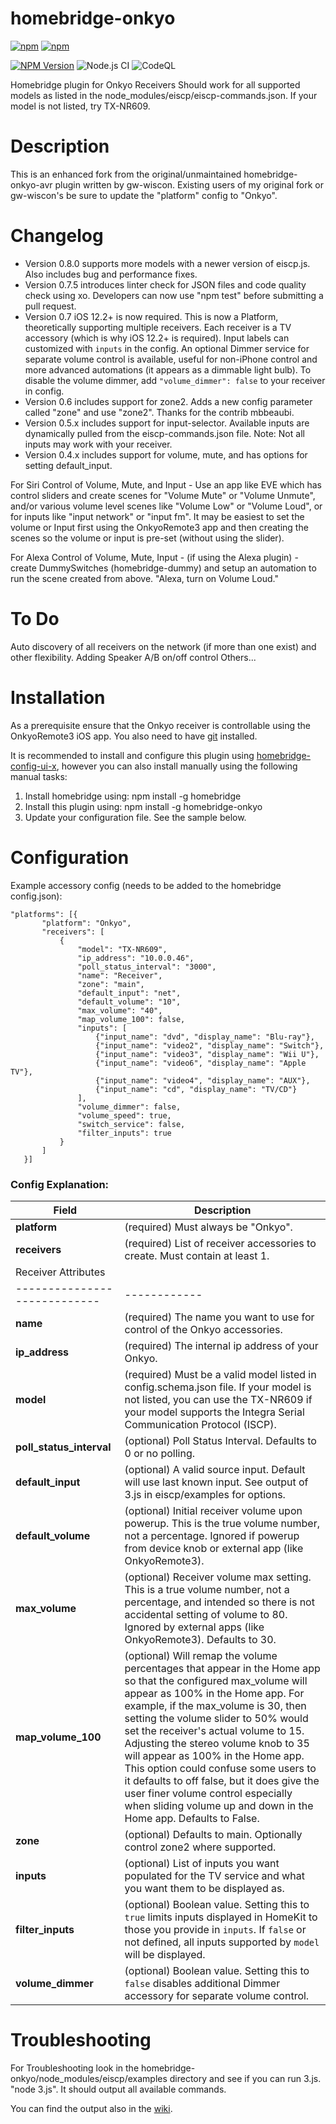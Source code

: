 # homebridge-onkyo
[![npm](https://img.shields.io/npm/dt/homebridge-onkyo.svg)](https://www.npmjs.com/package/homebridge-onkyo)
[![npm](https://img.shields.io/npm/l/homebridge-onkyo.svg)](https://github.com/ToddGreenfield/homebridge-onkyo/blob/master/LICENSE)

[![NPM Version](https://img.shields.io/npm/v/homebridge-onkyo.svg)](https://www.npmjs.com/package/homebridge-onkyo)
![Node.js CI](https://github.com/ToddGreenfield/homebridge-onkyo/workflows/Node.js%20CI/badge.svg?branch=master)
![CodeQL](https://github.com/ToddGreenfield/homebridge-onkyo/workflows/CodeQL/badge.svg)

Homebridge plugin for Onkyo Receivers
Should work for all supported models as listed in the node_modules/eiscp/eiscp-commands.json. If your model is not listed, try TX-NR609.

# Description

This is an enhanced fork from the original/unmaintained homebridge-onkyo-avr plugin written by gw-wiscon.
Existing users of my original fork or gw-wiscon's be sure to update the "platform" config to "Onkyo".

# Changelog

* Version 0.8.0 supports more models with a newer version of eiscp.js. Also includes bug and performance fixes.
* Version 0.7.5 introduces linter check for JSON files and code quality check using xo. Developers can now use "npm test" before submitting a pull request.
* Version 0.7 iOS 12.2+ is now required. This is now a Platform, theoretically supporting multiple receivers. Each receiver is a TV accessory (which is why iOS 12.2+ is required). Input labels can customized with `inputs` in the config. An optional Dimmer service for separate volume control is available, useful for non-iPhone control and more advanced automations (it appears as a dimmable light bulb). To disable the volume dimmer, add `"volume_dimmer": false` to your receiver in config.
* Version 0.6 includes support for zone2. Adds a new config parameter called "zone" and use "zone2". Thanks for the contrib mbbeaubi.
* Version 0.5.x includes support for input-selector. Available inputs are dynamically pulled from the eiscp-commands.json file. Note: Not all inputs may work with your receiver.
* Version 0.4.x includes support for volume, mute, and has options for setting default_input.

For Siri Control of Volume, Mute, and Input - Use an app like EVE which has control sliders and create scenes for "Volume Mute" or "Volume Unmute", and/or various volume level scenes like "Volume Low" or "Volume Loud", or for inputs like "input network" or "input fm". It may be easiest to set the volume or Input first using the OnkyoRemote3 app and then creating the scenes so the volume or input is pre-set (without using the slider).

For Alexa Control of Volume, Mute, Input - (if using the Alexa plugin) - create DummySwitches (homebridge-dummy) and setup an automation to run the scene created from above. "Alexa, turn on Volume Loud."

# To Do

Auto discovery of all receivers on the network (if more than one exist) and other flexibility.
Adding Speaker A/B on/off control
Others...

# Installation

As a prerequisite ensure that the Onkyo receiver is controllable using the OnkyoRemote3 iOS app.
You also need to have [git](https://github.com/git/git) installed.

It is recommended to install and configure this plugin using [homebridge-config-ui-x](https://github.com/oznu/homebridge-config-ui-x#readme), however you can also install manually using the following manual tasks:

1. Install homebridge using: npm install -g homebridge
2. Install this plugin using: npm install -g homebridge-onkyo
3. Update your configuration file. See the sample below.

# Configuration

Example accessory config (needs to be added to the homebridge config.json):
 ```
"platforms": [{
        "platform": "Onkyo",
        "receivers": [
            {
                "model": "TX-NR609",
                "ip_address": "10.0.0.46",
                "poll_status_interval": "3000",
                "name": "Receiver",
                "zone": "main",
                "default_input": "net",
                "default_volume": "10",
                "max_volume": "40",
                "map_volume_100": false,
                "inputs": [
                    {"input_name": "dvd", "display_name": "Blu-ray"},
                    {"input_name": "video2", "display_name": "Switch"},
                    {"input_name": "video3", "display_name": "Wii U"},
                    {"input_name": "video6", "display_name": "Apple TV"},
                    {"input_name": "video4", "display_name": "AUX"},
                    {"input_name": "cd", "display_name": "TV/CD"}
                ],
                "volume_dimmer": false,
                "volume_speed": true,
                "switch_service": false,
                "filter_inputs": true
            }
        ]
    }]
 ```
### Config Explanation:

Field           			| Description
----------------------------|------------
**platform**   			| (required) Must always be "Onkyo".
**receivers**               | (required) List of receiver accessories to create. Must contain at least 1.
Receiver Attributes         |
----------------------------|------------
**name**					| (required) The name you want to use for control of the Onkyo accessories.
**ip_address**  			| (required) The internal ip address of your Onkyo.
**model**					| (required) Must be a valid model listed in config.schema.json file. If your model is not listed, you can use the TX-NR609 if your model supports the Integra Serial Communication Protocol (ISCP).
**poll_status_interval**  	| (optional) Poll Status Interval. Defaults to 0 or no polling.
**default_input**  			| (optional) A valid source input. Default will use last known input. See output of 3.js in eiscp/examples for options.
**default_volume**  		| (optional) Initial receiver volume upon powerup. This is the true volume number, not a percentage. Ignored if powerup from device knob or external app (like OnkyoRemote3).
**max_volume**  			| (optional) Receiver volume max setting. This is a true volume number, not a percentage, and intended so there is not accidental setting of volume to 80. Ignored by external apps (like OnkyoRemote3). Defaults to 30.
**map_volume_100**  		| (optional) Will remap the volume percentages that appear in the Home app so that the configured max_volume will appear as 100% in the Home app. For example, if the max_volume is 30, then setting the volume slider to 50% would set the receiver's actual volume to 15. Adjusting the stereo volume knob to 35 will appear as 100% in the Home app. This option could confuse some users to it defaults to off false, but it does give the user finer volume control especially when sliding volume up and down in the Home app. Defaults to False.
**zone**              		| (optional) Defaults to main. Optionally control zone2 where supported.
**inputs**					| (optional) List of inputs you want populated for the TV service and what you want them to be displayed as.
**filter_inputs**                   | (optional) Boolean value. Setting this to `true` limits inputs displayed in HomeKit to those you provide in `inputs`. If `false` or not defined, all inputs supported by `model` will be displayed.
**volume_dimmer**					| (optional) Boolean value. Setting this to `false` disables additional Dimmer accessory for separate volume control.


# Troubleshooting

For Troubleshooting look in the homebridge-onkyo/node_modules/eiscp/examples directory and see if you can run 3.js. "node 3.js". It should output all available commands.

You can find the output also in the [wiki](https://github.com/ToddGreenfield/homebridge-onkyo/wiki/EISCP-output-of-3.js).
